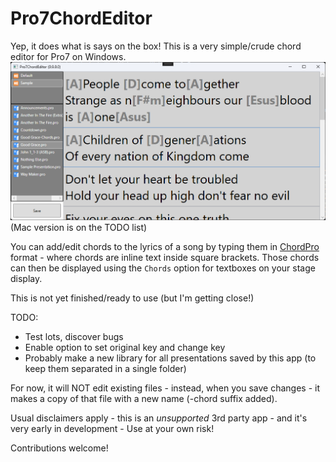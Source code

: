 # Pro7ChordEditor

Yep, it does what is says on the box!
This is a very simple/crude chord editor for Pro7 on Windows.
![Screenshot](Pro7ChordEditor/Graphics/Screenshot.png)
(Mac version is on the TODO list)

You can add/edit chords to the lyrics of a song by typing them in [ChordPro](https://www.chordpro.org/) format - where chords are inline text inside square brackets.
Those chords can then be displayed using the `Chords` option for textboxes on your stage display.

This is not yet finished/ready to use (but I'm getting close!)

TODO:
- Test lots, discover bugs
- Enable option to set original key and change key
- Probably make a new library for all presentations saved by this app (to keep them separated in a single folder)

For now, it will NOT edit existing files - instead, when you save changes - it makes a copy of that file with a new name (-chord suffix added).

Usual disclaimers apply - this is an *unsupported* 3rd party app - and it's very early in development - Use at your own risk!

Contributions welcome!
